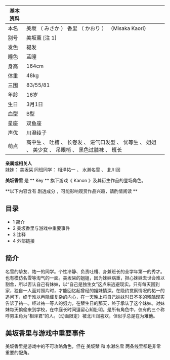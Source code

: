 |  **基本资料**  ||
|---|---|
|本名  |  美坂  （  みさか  ）  香里  （  かおり  ）  （Misaka Kaori）   |
|别号  |  美坂薰  [注 1]   |
|发色  |  褐发   |
|瞳色  |  蓝瞳   |
|身高  |  164cm   |
|体重  |  48kg   |
|三围  |  83/55/81   |
|年龄  |  16岁   |
|生日  |  3月1日   |
|血型  |  B型   |
|星座  |  双鱼座   |
|声优  |  川澄绫子   |
|萌点  |  高中生  、  吐槽  、  长卷发  、  进气口发型  、  优等生  、  姐姐  、  美少女  、  吊眼梢  、  黑色过膝袜  、  班长   |
**亲属或相关人**  
妹妹：  美坂栞  同班同学：  相泽祐一  、  水濑名雪  、  北川润  
  
**美坂香里** 是 ** Key  ** 旗下游戏《  Kanon  》及其衍生作品的登场角色。

**以下内容含有 剧透成分  ，可能影响观赏作品兴趣，请酌情阅读 **

##  目录

  * 1  简介 
  * 2  美坂香里与游戏中重要事件 
  * 3  注释 
  * 4  外部链接 

##  简介

名雪的挚友、祐一的同学。个性冷静、负责吐槽、身兼班长的全学年第一的秀才。也有模仿名雪等淘气的一面。美坂栞的姐姐，因为妹妹病重，担心妹妹去世会难以割舍，所以否认自己有妹妹，以“自己是独生女”这点来逃避现实。只有每天回到家，独自一人面对照片时，才能回忆起曾经的姐妹情深。在隐约觉察情况的祐一的追问下，终于难以再隐藏复杂的内心，在一天晚上将自己妹妹时日不多的残酷现实告诉了祐一。经过祐一等人的努力，在栞生日的那天，终于承认了这个妹妹。对妹妹每天偷偷来到学校，在中庭长时间逗留心知肚明。是所有角色中，仅有的三个称呼男主角为“相泽君”的人。（动画限定）被北川润喜欢，但似乎总是在为难他。

##  美坂香里与游戏中重要事件

美坂香里是游戏中的不可攻略角色，但在  美坂栞  和  水濑名雪  两条线里都是非常重要的配角。

  